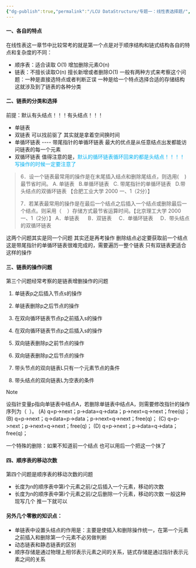 ```yaml
---
{"dg-publish":true,"permalink":"/LCU DataStructure/专题一：线性表选择题/","dgPassFrontmatter":true,"noteIcon":"","created":"2024-12-19T10:53:17.104+08:00","updated":"2025-04-01T13:52:47.255+08:00"}
---
```



#### 一、各自的特点
在线性表这一章节中比较常考的就是第一个点是对于顺序结构和链式结构各自的特点和复杂度的不同：
- 顺序表：适合读取  O(1)   增加删除元素O(n)
- 链表：不擅长读取O(n)  擅长新增或者删除O(1)
一般有两种方式来考察这个问题：一种是直接选特点或者判断正误   一种是给一个特点选择合适的存储结构
这就涉及到了链表的各种分类
#### 二、链表的分类和选择
前提：默认有头结点！！！有头结点！！！
- 单链表
- 双链表
	可以找前驱了   其实就是拿着空间换时间
- 单循环链表 ---- 带尾指针的单循环链表
	最大的优点是从任意结点出发都能访问链表的每一个元素
- 双循环链表
值得注意的是，<font color="#00b0f0">默认的循环链表循环回来的都是头结点！！！！ 写操作的时候一定要注意了</font>

> 6．设一个链表最常用的操作是在末尾插入结点和删除尾结点，则选用(    )最节省时间。
> A. 单链表   B.单循环链表   C. 带尾指针的单循环链表   D.带头结点的双循环链表
> 【合肥工业大学 2000 一、1（2分）】
> 
> 7．若某表最常用的操作是在最后一个结点之后插入一个结点或删除最后一个结点。则采用（    ）存储方式最节省运算时间。【北京理工大学 2000 一、1（2分）】
> A．单链表      B．双链表     C．单循环链表     D．带头结点的双循环链表

这两个问题其实是同一个问题  其实还是再考操作   删除结点必定要获取前一个结点  这是带尾指针的单循环链表很难完成的，需要遍历一整个链表  只有双链表更适合这样的操作

#### 三、链表的操作问题
第三个问题经常考察的是链表增删操作的问题
1. 单链表p之后插入节点s的操作
2. 单链表删除p之后节点的操作
3. 在双向循环链表节点p之前插入s的操作
4. 在双向循环链表节点p之后插入s的操作
5. 双向链表删除p之前节点的操作
6. 双向链表删除p之后节点的操作

1. 带头节点的双向链表L只有一个元素节点的条件
2. 带头结点的双向链表L为空表的条件

> [!NOTE]
> 设指针变量p指向单链表中结点A，若删除单链表中结点A，则需要修改指针的操作序列为（  ）。
> (A) q=p->next；p->data=q->data；p->next=q->next；free(q)；
> (B) q=p->next；q->data=p->data；p->next=q->next；free(q)；
> (C) q=p->next；p->next=q->next；free(q)；
> (D) q=p->next；p->data=q->data；free(q)；

一个特殊的删除：如果不知道前一个结点 也可以用后一个把这一个抹了

#### 四、顺序表的移动次数
第四个问题是顺序表的移动次数的问题
- 长度为n的顺序表中第i个元素之前/之后插入一个元素，移动的次数
- 长度为n的顺序表中第i个元素之前/之后删除一个元素，移动的次数
一般这种现写几个 推一下就可以
#### 另外几个零散的知识点：
- 单链表中设置头结点的作用是：主要是使插入和删除操作统一，在第一个元素之前插入和删除第一个元素不必另做判断
- 动态链表和静态链表的区别
- 顺序存储是通过物理上相邻表示元素之间的关系，链式存储是通过指针表示元素之间的关系

